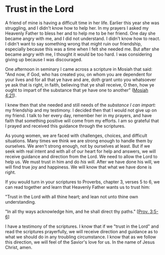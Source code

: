 # Trust in the Lord

A friend of mine is having a difficult time in her life. Earlier this year she
was struggling, and I didn't know how to help her. In my prayers I asked my
Heavenly Father to bless her and to help me to be her friend. One day she
became angry with me, and I did not understand. I didn't know how to react. I
didn't want to say something wrong that might ruin our friendship, especially
because this was a time when I felt she needed me. But after she became angry
with me, I thought it would be too hard. I was considering giving up because I
was discouraged.

One afternoon in seminary I came across a scripture in Mosiah that said: "And
now, if God, who has created you, on whom you are dependent for your lives and
for all that ye have and are, doth grant unto you whatsoever ye ask that is
right, in faith, believing that ye shall receive, O then, how ye ought to
impart of the substance that ye have one to another" ([Mosiah
4:21](https://www.lds.org/scriptures/bofm/mosiah/4.21?lang=eng#20)).

I knew then that she needed and still needs of the _substance I can impart:_
my friendship and my testimony. I decided then that I would not give up on my
friend. I talk to her every day, remember her in my prayers, and have faith
that something positive will come from my efforts. I am so grateful that I
prayed and received this guidance through the scriptures.

As young women, we are faced with challenges, choices, and difficult
situations. Many times we think we are strong enough to handle them by
ourselves. We aren't strong enough, not by ourselves at least. But if we seek
with real intent and with all of our heart for help and answers, we will
receive guidance and direction from the Lord. We need to allow the Lord to
help us. We must trust in him and do _his will._ After we have done his will,
we will find true joy and happiness. We will know that what we have done is
right.

If you would turn in your scriptures to Proverbs, chapter 3, verses 5 to 6, we
can read together and learn that Heavenly Father wants us to trust him:

"Trust in the Lord with all thine heart; and lean not unto thine own
understanding.

"In all thy ways acknowledge him, and he shall direct thy paths." [[Prov.
3:5-6](https://www.lds.org/scriptures/ot/prov/3.5-6?lang=eng#4)]

I have a testimony of the scriptures. I know that if we "trust in the Lord"
and read the scriptures prayerfully, we will receive direction and guidance as
to what we should do in any troubling circumstance. I know that as we follow
this direction, we will feel of the Savior's love for us. In the name of Jesus
Christ, amen.

